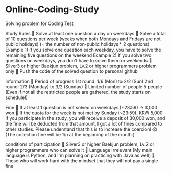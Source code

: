 # Online-Coding-Study
Solving problem for Coding Test

Study Rules
📌 Solve at least one question a day on weekdays
📌 Solve a total of 10 questions per week (weeks when both Mondays and Fridays are not public holidays) (= the number of non-public holidays * 2 questions)
Example 1) If you solve one question each weekday, you have to solve the remaining five questions on the weekend
Example 2) If you solve two questions on weekdays, you don't have to solve them on weekends
📌 Silver3 or higher Baekjun problem, Lv.2 or higher programmers problem only
📌 Push the code of the solved question to personal github
 
Information
📌 Period of progress
1st round: 1/6 (Mon) to 2/2 (Sun)
2nd round: 2/3 (Monday) to 3/2 (Sunday)
📌 Limited number of people
5 people (Even if not all the restricted people are gathered, the study starts on schedule!)
 
Fine
📌 If at least 1 question is not solved on weekdays (~23:59) -> 3,000 won
📌 If the quota for the week is not met by Sunday (~23:59), KRW 5,000
If you participate in the study, you will receive a deposit of 30,000 won, and the fine will be deducted from that amount.
I got a lot of fines compared to other studies. Please understand that this is to increase the coercion! 😱
(The collection fine will be 1/n at the beginning of the month.)
 
conditions of participation
📌 Silver3 or higher Baekjun problem, Lv.2 or higher programmers who can solve it
📌 Language Irrelevant (My main language is Python, and I'm planning on practicing with Java as well)
📌 Those who will work hard with the mindset that they will not pay a single fine
